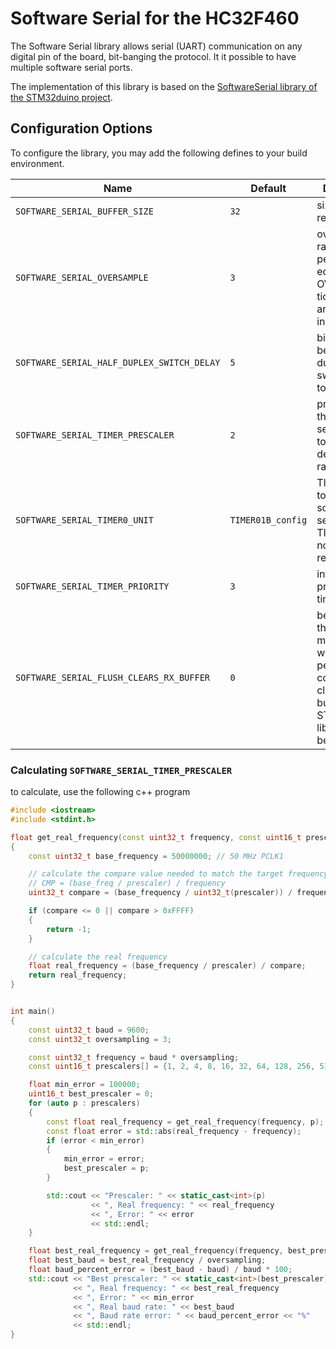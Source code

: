# Software Serial for the HC32F460

The Software Serial library allows serial (UART) communication on any digital pin of the board, bit-banging the protocol. 
It it possible to have multiple software serial ports.

The implementation of this library is based on the [SoftwareSerial library of the STM32duino project](https://github.com/stm32duino/Arduino_Core_STM32/blob/main/libraries/SoftwareSerial/).


## Configuration Options

To configure the library, you may add the following defines to your build environment.

| Name | Default | Description |
|-|-|-|
| `SOFTWARE_SERIAL_BUFFER_SIZE` | `32` | size of the receive buffer |
| `SOFTWARE_SERIAL_OVERSAMPLE` | `3` | oversampling rate. Each bit period is equal to OVERSAMPLE ticks, and bits are sampled in the middle |
| `SOFTWARE_SERIAL_HALF_DUPLEX_SWITCH_DELAY` | `5` | bit periods before half duplex switches TX to RX |
| `SOFTWARE_SERIAL_TIMER_PRESCALER` | `2` | prescaler of the TIMER0. set according to PCLK1 and desired baud rate range |
| `SOFTWARE_SERIAL_TIMER0_UNIT` | `TIMER01B_config` | TIMER0 unit to use for software serial. Using TIMER01A is not recommended |
| `SOFTWARE_SERIAL_TIMER_PRIORITY` | `3` | interrupt priority of the timer interrupt |
| `SOFTWARE_SERIAL_FLUSH_CLEARS_RX_BUFFER` | `0` | behaviour of the `flush()` method. `0` = waits for pending TX to complete. `1` = clear RX buffer. STMduino library uses behaviour `1` |


### Calculating `SOFTWARE_SERIAL_TIMER_PRESCALER`

to calculate, use the following c++ program

```cpp
#include <iostream>
#include <stdint.h>

float get_real_frequency(const uint32_t frequency, const uint16_t prescaler)
{
    const uint32_t base_frequency = 50000000; // 50 MHz PCLK1

    // calculate the compare value needed to match the target frequency
    // CMP = (base_freq / prescaler) / frequency
    uint32_t compare = (base_frequency / uint32_t(prescaler)) / frequency;

    if (compare <= 0 || compare > 0xFFFF)
    {
        return -1;
    }

    // calculate the real frequency
    float real_frequency = (base_frequency / prescaler) / compare;
    return real_frequency;
}


int main()
{
    const uint32_t baud = 9600;
    const uint32_t oversampling = 3;

    const uint32_t frequency = baud * oversampling;
    const uint16_t prescalers[] = {1, 2, 4, 8, 16, 32, 64, 128, 256, 512, 1024};

    float min_error = 100000;
    uint16_t best_prescaler = 0;
    for (auto p : prescalers)
    {
        const float real_frequency = get_real_frequency(frequency, p);
        const float error = std::abs(real_frequency - frequency);
        if (error < min_error)
        {
            min_error = error;
            best_prescaler = p;
        }

        std::cout << "Prescaler: " << static_cast<int>(p) 
                  << ", Real frequency: " << real_frequency 
                  << ", Error: " << error 
                  << std::endl;
    }

    float best_real_frequency = get_real_frequency(frequency, best_prescaler);
    float best_baud = best_real_frequency / oversampling;
    float baud_percent_error = (best_baud - baud) / baud * 100;
    std::cout << "Best prescaler: " << static_cast<int>(best_prescaler) 
              << ", Real frequency: " << best_real_frequency
              << ", Error: " << min_error 
              << ", Real baud rate: " << best_baud
              << ", Baud rate error: " << baud_percent_error << "%"
              << std::endl;
}
```
